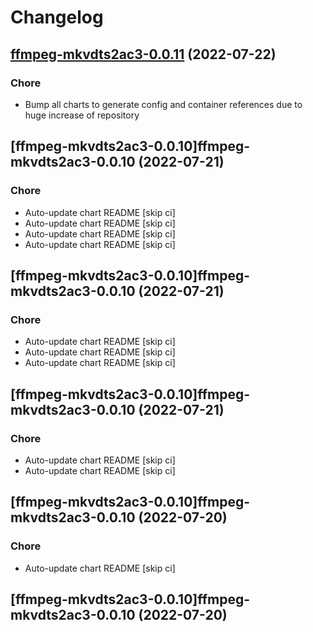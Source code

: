 # Changelog



## [ffmpeg-mkvdts2ac3-0.0.11](https://github.com/truecharts/apps/compare/ffmpeg-mkvdts2ac3-0.0.10...ffmpeg-mkvdts2ac3-0.0.11) (2022-07-22)

### Chore

- Bump all charts to generate config and container references due to huge increase of repository



## [ffmpeg-mkvdts2ac3-0.0.10]ffmpeg-mkvdts2ac3-0.0.10 (2022-07-21)

### Chore

- Auto-update chart README [skip ci]
- Auto-update chart README [skip ci]
- Auto-update chart README [skip ci]
- Auto-update chart README [skip ci]



## [ffmpeg-mkvdts2ac3-0.0.10]ffmpeg-mkvdts2ac3-0.0.10 (2022-07-21)

### Chore

- Auto-update chart README [skip ci]
- Auto-update chart README [skip ci]
- Auto-update chart README [skip ci]



## [ffmpeg-mkvdts2ac3-0.0.10]ffmpeg-mkvdts2ac3-0.0.10 (2022-07-21)

### Chore

- Auto-update chart README [skip ci]
- Auto-update chart README [skip ci]



## [ffmpeg-mkvdts2ac3-0.0.10]ffmpeg-mkvdts2ac3-0.0.10 (2022-07-20)

### Chore

- Auto-update chart README [skip ci]



## [ffmpeg-mkvdts2ac3-0.0.10]ffmpeg-mkvdts2ac3-0.0.10 (2022-07-20)
